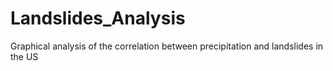 # Landslides_Analysis
Graphical analysis of the correlation between precipitation and landslides in the US
